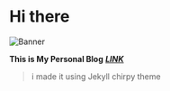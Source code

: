 # Hi there



![Banner](/assets/about.webp)

**This is My Personal Blog** ***[LINK](https://mahmudeg.github.io)***


> i made it using Jekyll chirpy theme
